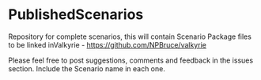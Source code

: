 # PublishedScenarios
Repository for complete scenarios, this will contain Scenario Package files to be linked inValkyrie - https://github.com/NPBruce/valkyrie

Please feel free to post suggestions, comments and feedback in the issues section. 
Include the Scenario name in each one.
